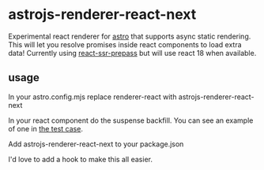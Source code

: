 # astrojs-renderer-react-next

Experimental react renderer for [astro](https://astro.build/) that supports async static rendering. This will let you resolve promises inside react components to load extra data! Currently using [react-ssr-prepass](https://github.com/FormidableLabs/react-ssr-prepass) but will use react 18 when available.

## usage

In your astro.config.mjs replace renderer-react with astrojs-renderer-react-next

In your react component do the suspense backfill. You can see an example of one in [the test case](./packages/test/fixtures/react-component/src/components/Async.jsx).

Add astrojs-renderer-react-next to your package.json

I'd love to add a hook to make this all easier.
